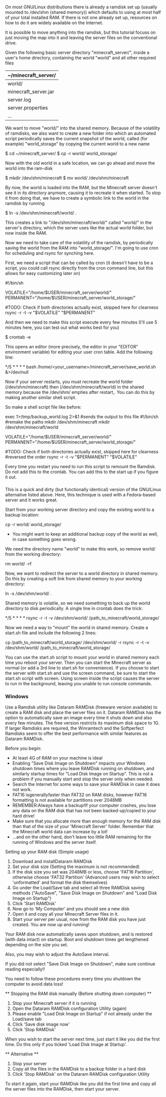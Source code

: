 ### 
On most GNU/Linux distributions there is already a ramdisk set up (usually mounted to /dev/shm (shared memory)) which defaults to using at most half of your total installed RAM. If there is not one already set up, resources on how to do it are widely available on the Internet.

It is possible to move anything into the ramdisk, but this tutorial focuss on just moving the map into it and leaving the server files on the conventional drive.

Given the following basic server directory "minecraft_server/", inside a user's home directory, containing the world "world" and all other required files

| ~/minecraft_server/  |
|----------------------|
| world/               |
| minecraft_server.jar |
| server.log           |
| server.properties    |
| ...                  |

We want to move "world/" into the shared memory. Because of the volatility of ramdisks, we also want to create a new folder into which an automated script periodically saves the current snapshot of the world, called (for example) "world_storage" by copying the current world to a new name

$ cd ~/minecraft_server/
$ cp -r world/ world_storage/

Now with the old world in a safe location, we can go ahead and move the world into the ram-disk

$ mkdir /dev/shm/minecraft
$ mv world/ /dev/shm/minecraft

By now, the world is loaded into the RAM, but the Minecraft server doesn't see it in its directory anymore, causing it to recreate it when started. To stop it from doing that, we have to create a symbolic link to the world in the ramdisk by running

$ ln -s /dev/shm/minecraft/world/ .

This creates a link to "/dev/shm/minecraft/world/" called "world/" in the server's directory, which the server uses like the actual world folder, but now inside the RAM.

Now we need to take care of the volatility of the ramdisk, by periodically saving the world from the RAM into "world_storage/". I'm going to use cron for scheduling and rsync for synching here.

First, we need a script that can be called by cron (it doesn't have to be a script, you could call rsync directly from the cron command line, but this allows for easy customizing later on)

#!/bin/sh

VOLATILE="/home/$USER/minecraft_server/world/"
PERMANENT="/home/$USER/minecraft_server/world_storage/"

#TODO: Check if both directories actually exist, skipped here for clearness
rsync -r -t -v "$VOLATILE" "$PERMANENT"

And then we need to make this script execute every few minutes (I'll use 5 minutes here, you can test out what works best for you)

$ crontab -e

This opens an editor (more precisely, the editor in your "EDITOR" environment variable) for editing your user cron table. Add the following line:

*/5 * * * * bash /home/<your_username>/minecraft_server/save_world.sh &>/dev/null

Now if your server restarts, you must recreate the world folder (/dev/shm/minecraft) then (/dev/shm/minecraft/world) in the shared memory because the /dev/shm/ empties after restart,. You can do this by making another similar shell script.

So make a shell script file like before:

exec 1>/tmp/backup_world.log 2>&1 #sends the output to this file
#!/bin/sh
#remake the paths
mkdir /dev/shm/minecraft
mkdir /dev/shm/minecraft/world

VOLATILE="/home/$USER/minecraft_server/world/"
PERMANENT="/home/$USER/minecraft_server/world_storage/"

#TODO: Check if both directories actually exist, skipped here for clearness
#reversed the order
rsync -r -t -v "$PERMANENT" "$VOLATILE"

Every time you restart you need to run this script to remount the Ramdisk. Do not add this to the crontab. You can add this to the start up if you figure it out.



### 
This is a quick and dirty (but functionally identical) version of the GNU/Linux alternative listed above. Here, this technique is used with a Fedora-based server and it works great. 

Start from your working server directory and copy the existing world to a backup location:

cp -r world/ world_storage/

- You might want to keep an additional backup copy of the world as well, in case something goes wrong.

We need the directory name "world" to make this work, so remove world/ from the working directory:

rm world/ -rf

Now, we want to redirect the server to a world directory in shared memory. Do this by creating a soft link from shared memory to your working directory:

ln -s /dev/shm/world/ .

Shared memory is volatile, so we need something to back up the world directory to disk periodically. A single line in crontab does the trick:

*/5 * * * * rsync -r -t -v /dev/shm/world/ /path_to_minecraft/world_storage/

Now we need a way to "mount" the world in shared memory. Create a start.sh file and include the following 2 lines:

cp /path_to_minecraft/world_storage/ /dev/shm/world/ -r
rsync -r -t -v /dev/shm/world/ /path_to_minecraft/world_storage/

You can use the start.sh script to mount your world in shared memory each time you reboot your server. Then you can start the Minecraft server as normal (or add a 3rd line to start.sh for convenience). If you choose to start the server with start.sh and use the screen command, be sure to start the start.sh script with screen. Using screen inside the script causes the server to run in the background, leaving you unable to run console commands.

### Windows
Use a Ramdisk utility like Dataram RAMDisk (freeware version available) to create a RAM disk and place the server files on it. Dataram RAMDisk has the option to automatically save an image every time it shuts down and also every few minutes. The free version restricts its maximum disk space to 1G. If larger Ramdisks are required, the Winramtech and the Softperfect Ramdisks seem to offer the best performance with similar features as Dataram RAMDisk.

Before you begin:

- At least 4G of RAM on your machine is ideal
- Enabling "Save Disk Image on Shutdown" impacts your Windows shutdown times where you leave RAMDisk running on shutdown, and similarly startup times for "Load Disk Image on Startup". This is not a problem if you manually start and stop the server only when needed.
- Search the Internet for some ways to save your RAMDisk in case it does not work.
- FAT16 isgenerallyfaster than FAT32 on RAM disks, however FAT16 formatting is not available for partitions over 2048MB
- REMEMBER:Always have a backup!If your computer crashes, you lose any data on the RAM disk that has not been backed-up/copied to your hard drive!
- Make sure that you allocate more than enough memory for the RAM disk than that of the size of your 'Minecraft Server' folder. Remember that the Minecraft world data can increase by a lot!
- ...and on the other hand, don't leave too little RAM remaining for the running of Windows and the server itself.

Setting up your RAM disk (Simple usage)

1. Download and installDataram RAMDisk
2. Set your disk size (Setting the maximum is not recommended)
3. If the disk size you set was 2048MB or less, choose 'FAT16 Partition', otherwise choose 'FAT32 Partition' (Advanced users may wish to select 'unformatted' and format the disk themselves)
4. Go under the Load/Save tab and select all three RAMDisk saving methods ("AutoSave", "Save Disk Image on Shutdown" and "Load Disk Image on Startup")
5. Click 'Start RAMDisk'
6. Now go to 'My Computer' and you should see a new disk
7. Open it and copy all your Minecraft Server files in it.
8. Start your server per usual, now from the RAM disk you have just created. You are now up and running!

Your RAM disk now automatically saves upon shutdown, and is restored (with data intact) on startup. Boot and shutdown times get lengthened depending on the size you set.

Also, you may wish to adjust the AutoSave interval.

If you did not select "Save Disk Image on Shutdown", make sure continue reading especially!!

You need to follow these procedures every time you shutdown the computer to avoid data loss!

** Stopping the RAM disk manually (Before shutting down computer) **
1. Stop your Minecraft server if it is running
2. Open the Dataram RAMDisk configuration Utility (again)
3. Please enable "Load Disk Image on Startup" if not already under the Load/save tab
4. Click 'Save disk image now'
5. Click 'Stop RAMDisk'

When you wish to start the server next time, just start it like you did the first time. Do this only if you ticked 'Load Disk Image at Startup'.

** Alternative **
1. Stop your server
2. Copy all the files in the RAMDisk to a backup folder in a hard disk
3. Click 'Stop RAMDisk' on the Dataram RAMDisk configuration Utility

To start it again, start your RAMDisk like you did the first time and copy all the server files into the RAMDisk, then start your server.


